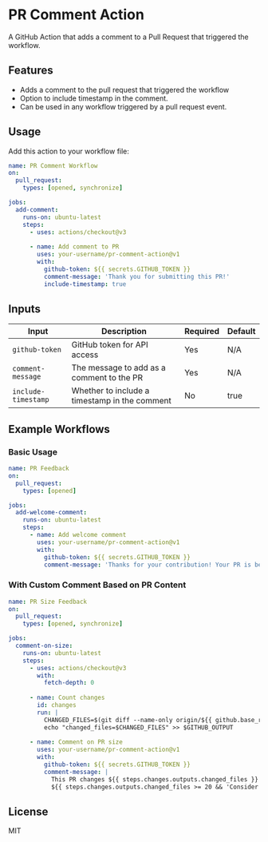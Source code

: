 # PR Comment Action

A GitHub Action that adds a comment to a Pull Request that triggered the workflow.

## Features

- Adds a comment to the pull request that triggered the workflow
- Option to include timestamp in the comment.
- Can be used in any workflow triggered by a pull request event.

## Usage

Add this action to your workflow file:

```yaml
name: PR Comment Workflow
on:
  pull_request:
    types: [opened, synchronize]

jobs:
  add-comment:
    runs-on: ubuntu-latest
    steps:
      - uses: actions/checkout@v3
      
      - name: Add comment to PR
        uses: your-username/pr-comment-action@v1
        with:
          github-token: ${{ secrets.GITHUB_TOKEN }}
          comment-message: 'Thank you for submitting this PR!'
          include-timestamp: true
```

## Inputs

| Input | Description | Required | Default |
|-------|-------------|----------|---------|
| `github-token` | GitHub token for API access | Yes | N/A |
| `comment-message` | The message to add as a comment to the PR | Yes | N/A |
| `include-timestamp` | Whether to include a timestamp in the comment | No | true |

## Example Workflows

### Basic Usage

```yaml
name: PR Feedback
on:
  pull_request:
    types: [opened]

jobs:
  add-welcome-comment:
    runs-on: ubuntu-latest
    steps:
      - name: Add welcome comment
        uses: your-username/pr-comment-action@v1
        with:
          github-token: ${{ secrets.GITHUB_TOKEN }}
          comment-message: 'Thanks for your contribution! Your PR is being reviewed.'
```

### With Custom Comment Based on PR Content

```yaml
name: PR Size Feedback
on:
  pull_request:
    types: [opened, synchronize]

jobs:
  comment-on-size:
    runs-on: ubuntu-latest
    steps:
      - uses: actions/checkout@v3
        with:
          fetch-depth: 0
          
      - name: Count changes
        id: changes
        run: |
          CHANGED_FILES=$(git diff --name-only origin/${{ github.base_ref }}..HEAD | wc -l)
          echo "changed_files=$CHANGED_FILES" >> $GITHUB_OUTPUT
      
      - name: Comment on PR size
        uses: your-username/pr-comment-action@v1
        with:
          github-token: ${{ secrets.GITHUB_TOKEN }}
          comment-message: |
            This PR changes ${{ steps.changes.outputs.changed_files }} files.
            ${{ steps.changes.outputs.changed_files >= 20 && 'Consider breaking this into smaller PRs.' || 'Good PR size!' }}
```

## License

MIT
